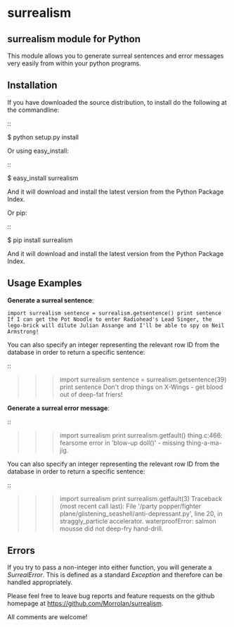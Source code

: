 surrealism
==========

surrealism module for Python
----------------------------


This module allows you to generate surreal sentences and error messages very easily from within your python programs.  


Installation
------------

If you have downloaded the source distribution, to install do the following at the commandline: 

::
   
   $ python setup.py install


Or using easy_install:

::

   $ easy_install surrealism


And it will download and install the latest version from the Python Package Index.


Or pip:

::

   $ pip install surrealism


And it will download and install the latest version from the Python Package Index.




Usage Examples
--------------

**Generate a surreal sentence**:

`import surrealism
sentence = surrealism.getsentence()
print sentence
If I can get the Pot Noodle to enter Radiohead's Lead Singer, the lego-brick will dilute Julian Assange and I'll be able to spy on Neil Armstrong!`

You can also specify an integer representing the relevant row ID from the database in order to return a specific sentence:

::

   >>> import surrealism
   >>> sentence = surrealism.getsentence(39)
   >>> print sentence
   >>> Don't drop things on X-Wings - get blood out of deep-fat friers!

   
**Generate a surreal error message**:

::

   >>> import surrealism
   >>> print surrealism.getfault()
   >>> thing.c:466: fearsome error in 'blow-up doll()' - missing thing-a-ma-jig.

You can also specify an integer representing the relevant row ID from the database in order to return a specific sentence:

::

   >>> import surrealism
   >>> print surrealism.getfault(3)
   >>> Traceback (most recent call last):  File '/party popper/fighter plane/glistening_seashell/anti-depressant.py', line 20, in straggly_particle accelerator.  waterproofError: salmon mousse did not deep-fry hand-drill.

Errors
------

If you try to pass a non-integer into either function, you will generate a *SurrealError*.  This is defined as a standard *Exception* and therefore can be handled appropriately.


Please feel free to leave bug reports and feature requests on the github homepage at https://github.com/Morrolan/surrealism.

All comments are welcome!

